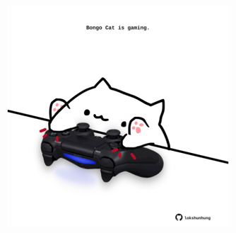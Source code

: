 <!-- built at 22/12/2021, 02:28:55 UTC -->
<p align="center">
  <img width="500" height="500" src="./ReadmeImage.svg">
</p>
